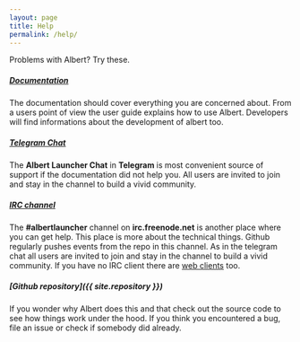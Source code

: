 ```yaml
---
layout: page
title: Help
permalink: /help/
---
```


Problems with Albert? Try these.

##### [Documentation](/docs/)

The documentation should cover everything you are concerned about. From a users point of view the user guide explains how to use Albert. Developers will find informations about the development of albert too.

##### [Telegram Chat](https://telegram.me/albert_launcher_community)

The **Albert Launcher Chat** in **Telegram** is most convenient source of support if the documentation did not help you. All users are invited to join and stay in the channel to build a vivid community.

##### [IRC channel](IRC://irc.freenode.net/albertlauncher)

The **#albertlauncher** channel on **irc.freenode.net** is another place where you can get help. This place is more about the technical things. Github regularly pushes events from the repo in this channel. As in the telegram chat all users are invited to join and stay in the channel to build a vivid community. If you have no IRC client there are [web clients](http://webchat.freenode.net?channels=%23albertlauncher) too.


##### [Github repository]({{ site.repository }})

If you wonder why Albert does this and that check out the source code to see how things work under the hood. If you think you encountered a bug, file an issue or check if somebody did already.
